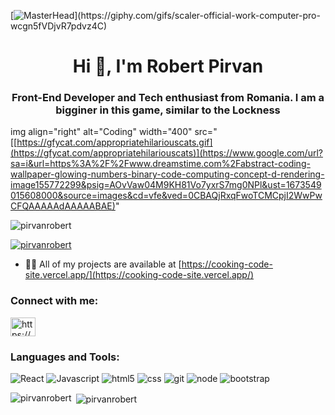[![MasterHead](https://1.bp.blogspot.com/-7A4WynwLsM...)](https://giphy.com/gifs/scaler-official-work-computer-pro-wcgn5fVDjvR7pdvz4C)


<h1 align="center">Hi 👋, I'm Robert Pirvan</h1>
<h3 align="center">Front-End Developer and Tech enthusiast from Romania. I am a bigginer in this game, similar to the Lockness </h3>

img align="right" alt="Coding" width="400" src="[[https://gfycat.com/appropriatehilariouscats.gif](https://gfycat.com/appropriatehilariouscats)](https://www.google.com/url?sa=i&url=https%3A%2F%2Fwww.dreamstime.com%2Fabstract-coding-wallpaper-glowing-numbers-binary-code-computing-concept-d-rendering-image155772299&psig=AOvVaw04M9KH81Vo7yxrS7mg0NPl&ust=1673549015608000&source=images&cd=vfe&ved=0CBAQjRxqFwoTCMCpjI2WwPwCFQAAAAAdAAAAABAE)"

<p align="left"> <img src="https://komarev.com/ghpvc/?username=pirvanrobert&label=Profile%20views&color=0e75b6&style=flat" alt="pirvanrobert" /> </p>

<p align="left"> <a href="https://github.com/ryo-ma/github-profile-trophy"><img src="https://github-profile-trophy.vercel.app/?username=pirvanrobert" alt="pirvanrobert" /></a> </p>

- 👨‍💻 All of my projects are available at [https://cooking-code-site.vercel.app/](https://cooking-code-site.vercel.app/)

<h3 align="left">Connect with me:</h3>
<p align="left">
<a href="https://linkedin.com/in/https://www.linkedin.com/in/pirvan-robert-07655a1b0/" target="blank"><img align="center" src="https://raw.githubusercontent.com/rahuldkjain/github-profile-readme-generator/master/src/images/icons/Social/linked-in-alt.svg" alt="https://www.linkedin.com/in/pirvan-robert-07655a1b0/" height="30" width="40" /></a>
</p>

<h3 align="left">Languages and Tools:</h3>
<p align="left">
  <img alt="React" src="https://img.shields.io/badge/React-20232A?style=for-the-badge&logo=react&logoColor=61DAFB" />
  <img alt="Javascript" src="https://img.shields.io/badge/JavaScript-F7DF1E?style=for-the-badge&logo=javascript&logoColor=black" />
  <img alt="html5" src="https://img.shields.io/badge/HTML5-E34F26?style=for-the-badge&logo=html5&logoColor=white" />
  <img alt="css" src="https://img.shields.io/badge/CSS3-1572B6?style=for-the-badge&logo=css3&logoColor=white" />
  <img alt="git" src="https://img.shields.io/badge/GIT-E44C30?style=for-the-badge&logo=git&logoColor=white" />
  <img alt="node" src="https://img.shields.io/badge/Node.js-43853D?style=for-the-badge&logo=node.js&logoColor=white" />
  <img alt="bootstrap" src="https://img.shields.io/badge/Bootstrap-563D7C?style=for-the-badge&logo=bootstrap&logoColor=white" />
 
 </p>

<p><img align="left" src="https://github-readme-stats.vercel.app/api/top-langs?username=pirvanrobert&show_icons=true&locale=en&layout=compact" alt="pirvanrobert" /></p>

<p>&nbsp;<img align="center" src="https://github-readme-stats.vercel.app/api?username=pirvanrobert&show_icons=true&locale=en" alt="pirvanrobert" /></p>
